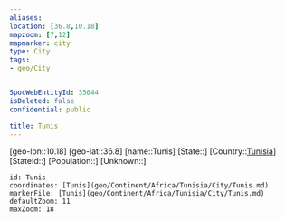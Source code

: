 ```yaml
---
aliases: 
location: [36.8,10.18]
mapzoom: [7,12] 
mapmarker: city 
type: City
tags:
- geo/City


SpocWebEntityId: 35044
isDeleted: false
confidential: public

title: Tunis
---
```

[geo-lon::10.18]
[geo-lat::36.8]
[name::Tunis]
[State::]
[Country::[Tunisia](geo/Continent/Africa/Tunisia.md)]
[StateId::]
[Population::]
[Unknown::]


```leaflet
id: Tunis
coordinates: [Tunis](geo/Continent/Africa/Tunisia/City/Tunis.md)
markerFile: [Tunis](geo/Continent/Africa/Tunisia/City/Tunis.md)
defaultZoom: 11 
maxZoom: 18
```


